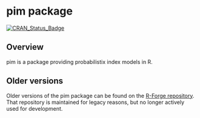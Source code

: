 pim package
================

<!-- README.md is generated from README.Rmd. Please edit that file -->
[![CRAN\_Status\_Badge](http://www.r-pkg.org/badges/version/pim)](http://cran.r-project.org/package=pim)

Overview
--------

pim is a package providing probabilistix index models in R.

Older versions
--------------

Older versions of the pim package can be found on the [R-Forge repository](https://r-forge.r-project.org/R/?group_id=1120). That repository is maintained for legacy reasons, but no longer actively used for development.

